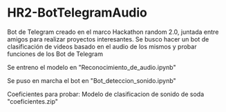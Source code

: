 # HR2-BotTelegramAudio
Bot de Telegram creado en el marco Hackathon random 2.0, juntada entre amigos para realizar proyectos interesantes. Se busco hacer un bot de clasificación de videos basado en el audio de los mismos y probar funciones de los Bot de Telegram

Se entreno el modelo en "Reconocimiento_de_audio.ipynb" 

Se puso en marcha el bot en "Bot_deteccion_sonido.ipynb"

Coeficientes para probar: Modelo de clasificacion de sonido de soda "coeficientes.zip"
